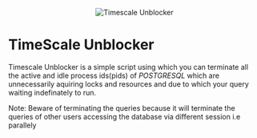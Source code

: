 <p align="center">
  <img src="https://github-production-user-asset-6210df.s3.amazonaws.com/45512833/239765695-f59489df-a4ab-4f2c-871d-fa3c1e54ce46.png" alt="Timescale Unblocker">
</p>


# TimeScale Unblocker
Timescale Unblocker is a simple script using which you can terminate all the active and idle process ids(pids) of *POSTGRESQL* which are unnecessarily aquiring locks and resources and due to which your
query waiting indefinately to run.

Note: Beware of terminating the queries because it will terminate the queries of other users accessing the database via different session i.e parallely
